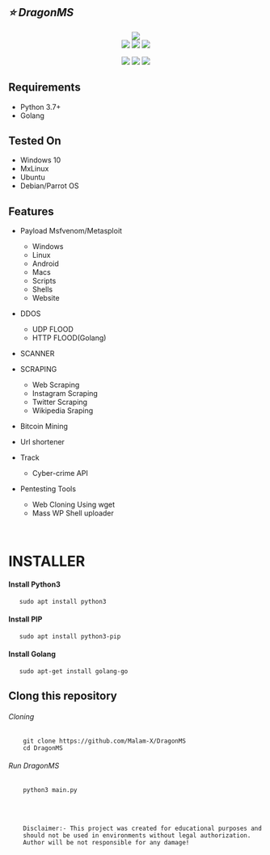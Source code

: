 ## ***:star: DragonMS***
<p align="center">
  <img src="https://github.com/Malam-X/DragonMS/blob/main/DragonMS.png"><br>
  <img src="https://img.shields.io/badge/Version-v0.2-blue">
  <img src="https://img.shields.io/badge/Python-v3.7%2B-blue">
  <img src="https://komarev.com/ghpvc/?username=Malam-X&label=Views&color=blue&style=plastic">
</p>
<p align="center">
  <img src="https://img.shields.io/badge/Author-DR4G0N5-cyan?style=plastic&logo=appveyor">
  <img src="https://img.shields.io/badge/Open%20Source-Yes-cyan?style=plastic&logo=appveyor">
  <img src="https://img.shields.io/badge/Written%20In-PYTHON-cyan?style=plastic&logo=appveyor">
</p>

## Requirements

-   Python 3.7+
-   Golang

## Tested On

-   Windows 10
-   MxLinux
-   Ubuntu
-   Debian/Parrot OS

## Features

-   Payload Msfvenom/Metasploit
    -   Windows
    -   Linux
    -   Android
    -   Macs
    -   Scripts
    -   Shells
    -   Website
-   DDOS
    -   UDP FLOOD
    -   HTTP FLOOD(Golang)
-   SCANNER
-   SCRAPING
    -   Web Scraping
    -   Instagram Scraping
    -   Twitter Scraping
    -   Wikipedia Sraping<br>

-   Bitcoin Mining
-   Url shortener
-   Track
    -   Cyber-crime API
-   Pentesting Tools
    -   Web Cloning Using wget
    -   Mass WP Shell uploader
<br>

# INSTALLER

#### Install Python3
`   sudo apt install python3`
#### Install PIP
`   sudo apt install python3-pip`
#### Install Golang
`   sudo apt-get install golang-go`

## Clong this repository

###### *Cloning*
```
    git clone https://github.com/Malam-X/DragonMS
    cd DragonMS
```
###### *Run DragonMS*
```
    python3 main.py
```
<br>
<br>

```
    Disclaimer:- This project was created for educational purposes and
    should not be used in environments without legal authorization. 
    Author will be not responsible for any damage!
```
